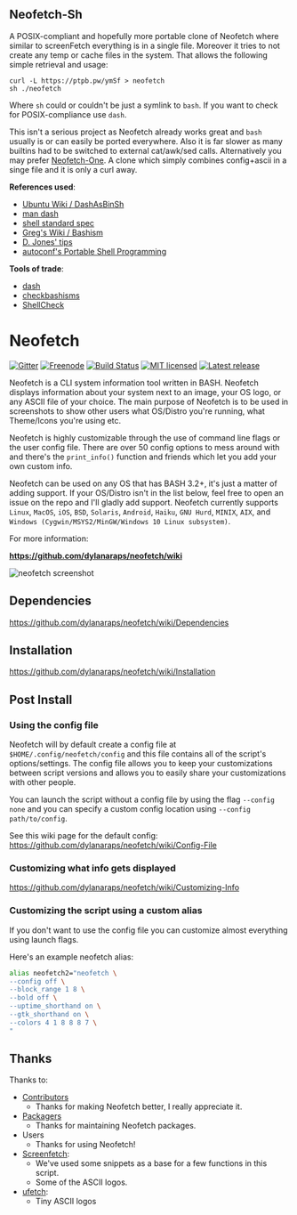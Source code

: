 ## Neofetch-Sh

A POSIX-compliant and hopefully more portable clone of Neofetch where similar to screenFetch everything is in a single file.
Moreover it tries to not create any temp or cache files in the system.
That allows the following simple retrieval and usage:

```Shell
curl -L https://ptpb.pw/ymSf > neofetch
sh ./neofetch
```

Where `sh` could or couldn't be just a symlink to `bash`. If you want to check for POSIX-compliance use `dash`.

This isn't a serious project as Neofetch already works great and `bash` usually is or can easily be ported everywhere.
Also it is far slower as many builtins had to be switched to external cat/awk/sed calls.
Alternatively you may prefer [Neofetch-One](https://konfou/neofetch-sh/tree/the_one).
A clone which simply combines config+ascii in a singe file and it is only a curl away.

**References used**:
* [Ubuntu Wiki / DashAsBinSh](https://wiki.ubuntu.com/DashAsBinSh)
* [man dash](http://man7.org/linux/man-pages/man1/dash.1.html)
* [shell standard spec](http://pubs.opengroup.org/onlinepubs/9699919799/idx/shell.html)
* [Greg's Wiki / Bashism](http://mywiki.wooledge.org/Bashism)
* [D. Jones' tips](https://drj11.wordpress.com/2014/09/26/10-tips-for-turning-bash-scripts-into-portable-posix-scripts/)
* [autoconf's Portable Shell Programming](https://www.gnu.org/savannah-checkouts/gnu/autoconf/manual/html_node/Portable-Shell.html)

**Tools of trade**:
* [dash]()
* [checkbashisms](https://packages.qa.debian.org/d/devscripts.html)
* [ShellCheck](https://github.com/koalaman/shellcheck)

# Neofetch

[![Gitter](https://badges.gitter.im/dylanaraps/fetch.svg)](https://gitter.im/dylanaraps/fetch?utm_source=badge&utm_medium=badge&utm_campaign=pr-badge)
[![Freenode](https://img.shields.io/badge/%23neofetch-%20on%20Freenode-brightgreen.svg)](http://irc.lc/freenode/neofetch)
[![Build Status](https://travis-ci.org/dylanaraps/neofetch.svg?branch=master)](https://travis-ci.org/dylanaraps/neofetch)
[![MIT licensed](https://img.shields.io/badge/license-MIT-blue.svg)](./LICENSE.md)
[![Latest release](https://img.shields.io/github/release/dylanaraps/neofetch.svg)](https://github.com/dylanaraps/neofetch/releases)

Neofetch is a CLI system information tool written in BASH. Neofetch displays information about your system next to an image, your OS logo, or any ASCII file of your choice. The main purpose of Neofetch is to be used in screenshots to show other users what OS/Distro you're running, what Theme/Icons you're using etc.

Neofetch is highly customizable through the use of command line flags or the user config file. There are over 50 config options to mess around with and there's the `print_info()` function and friends which let you add your own custom info.

Neofetch can be used on any OS that has BASH 3.2+, it's just a matter of adding support. If your OS/Distro isn't in the list below, feel free to open an issue on the repo and I'll gladly add support. Neofetch currently supports `Linux`, `MacOS`, `iOS`, `BSD`, `Solaris`, `Android`, `Haiku`, `GNU Hurd`, `MINIX`, `AIX`, and `Windows (Cygwin/MSYS2/MinGW/Windows 10 Linux subsystem)`.

For more information:

**https://github.com/dylanaraps/neofetch/wiki**

![neofetch screenshot](https://u.teknik.io/KlBsD.png)


## Dependencies

https://github.com/dylanaraps/neofetch/wiki/Dependencies


## Installation

https://github.com/dylanaraps/neofetch/wiki/Installation


## Post Install


### Using the config file

Neofetch will by default create a config file at `$HOME/.config/neofetch/config` and this file contains all of the script's options/settings. The config file allows you to keep your customizations between script versions and allows you to easily share your customizations with other people.

You can launch the script without a config file by using the flag `--config none` and you can specify a custom config location using `--config path/to/config`.

See this wiki page for the default config: https://github.com/dylanaraps/neofetch/wiki/Config-File


### Customizing what info gets displayed

https://github.com/dylanaraps/neofetch/wiki/Customizing-Info


### Customizing the script using a custom alias

If you don't want to use the config file you can customize almost everything using launch flags.

Here's an example neofetch alias:

```sh
alias neofetch2="neofetch \
--config off \
--block_range 1 8 \
--bold off \
--uptime_shorthand on \
--gtk_shorthand on \
--colors 4 1 8 8 8 7 \
"
```


## Thanks

Thanks to:

- [Contributors](https://github.com/dylanaraps/neofetch/contributors)
    - Thanks for making Neofetch better, I really appreciate it.
- [Packagers](https://github.com/dylanaraps/neofetch/issues/115)
    - Thanks for maintaining Neofetch packages.
- Users
    - Thanks for using Neofetch!
- [Screenfetch](https://github.com/KittyKatt/screenFetch):
    - We've used some snippets as a base for a few functions in this script.
    - Some of the ASCII logos.
- [ufetch](https://github.com/jschx/ufetch):
    - Tiny ASCII logos
